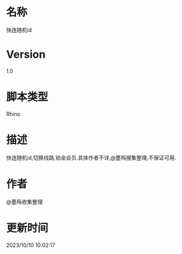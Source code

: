 # 名称
快连随机id
# Version
1.0
# 脚本类型
Rhino
# 描述
快连随机id,切换线路,铂金会员.具体作者不详,@墨殇搜集整理,不保证可用.
# 作者
@墨殇收集整理
# 更新时间
2023/10/10 10:02:17